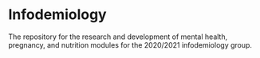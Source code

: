 # Infodemiology
The repository for the research and development of mental health, pregnancy, and nutrition modules for the 2020/2021 infodemiology group.
